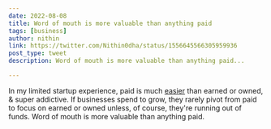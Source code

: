 ```yaml
---
date: 2022-08-08
title: Word of mouth is more valuable than anything paid
tags: [business]
author: nithin
link: https://twitter.com/Nithin0dha/status/1556645566305959936
post_type: tweet
description: Word of mouth is more valuable than anything paid...

---
```


In my limited startup experience, paid is much [easier](https://twitter.com/RWW/status/1556404073158660097) than earned or owned, & super addictive. If businesses spend to grow, they rarely pivot from paid to focus on earned or owned unless, of course, they're running out of funds. Word of mouth is more valuable than anything paid.
